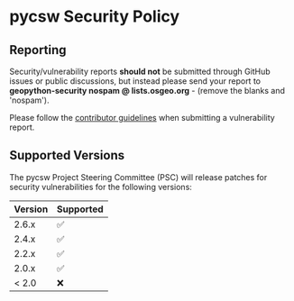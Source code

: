 # pycsw Security Policy

## Reporting

Security/vulnerability reports **should not** be submitted through GitHub issues or public discussions, but instead please send your report 
to **geopython-security nospam @ lists.osgeo.org** - (remove the blanks and 'nospam').  

Please follow the [contributor guidelines](https://github.com/geopython/pycsw/blob/master/CONTRIBUTING.rst#bugs) when submitting a vulnerability report.

## Supported Versions

The pycsw Project Steering Committee (PSC) will release patches for security vulnerabilities for the following versions:

| Version | Supported          |
| ------- | ------------------ |
| 2.6.x   | :white_check_mark: |
| 2.4.x   | :white_check_mark: |
| 2.2.x   | :white_check_mark: |
| 2.0.x   | :white_check_mark: |
| < 2.0   | :x:                |
